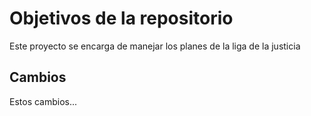 # Objetivos de la repositorio

Este proyecto se encarga de manejar los planes de la liga de la justicia


## Cambios
Estos cambios...
